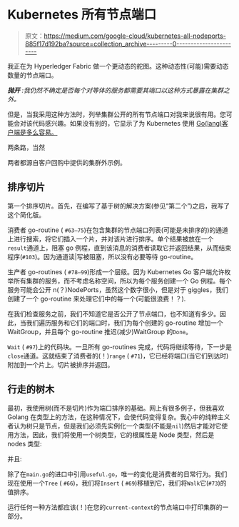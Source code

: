 # Kubernetes 所有节点端口

> 原文：<https://medium.com/google-cloud/kubernetes-all-nodeports-885f17d192ba?source=collection_archive---------0----------------------->

我正在为 Hyperledger Fabric 做一个更动态的舵图。这种动态性(可能)需要动态数量的节点端口。

***抛开*** *:我仍然不确定是否每个对等体的服务都需要其端口以这种方式暴露在集群之外。*

但是，当我采用这种方法时，列举集群公开的所有节点端口对我来说很有用。您可能会对该代码感兴趣。如果没有别的，它显示了为 Kubernetes 使用 [Go(lang)客户端是多么容易。](https://github.com/kubernetes/client-go)

两条路，当然

两者都源自客户回购中提供的集群外示例。

## 排序切片

第一个排序切片。首先，在编写了基于树的解决方案(参见“第二个”)之后，我写了这个简化版。

消费者 go-routine ( `#63–75`)在包含集群的节点端口列表(可能是未排序的)的通道上进行搜索，将它们插入一个片，并对该片进行排序。单个结果被放在一个`result`通道上，阻塞 go 例程，直到该消息的消费者读取它并返回结果，从而结束程序(`#103`)。因为通道读|写被阻塞，所以没有必要等待 go-routine。

生产者 go-routines ( `#78–99`)形成一个层级。因为 Kubernetes Go 客户端允许枚举所有集群的服务，而不考虑名称空间，所以为每个服务创建一个 Go 例程。每个服务可能会公开 n(？)NodePorts，虽然这个数字很小，但是对于 giggles，我们创建了一个 go-routine 来处理它们中的每一个(可能很浪费！？).

在我们检查服务之前，我们不知道它是否公开了节点端口，也不知道有多少。因此，当我们遍历服务和它们的端口时，我们为每个创建的 go-routine 增加一个 WaitGroup，并且每个 go-routine 推迟(减少)WaitGroup 的`Done`。

`Wait` ( `#97`)上的代码块。一旦所有 go-routines 完成，代码将继续等待，下一步是`close`通道。这就结束了消费者的(！)`range` ( `#71`)，它已经将端口(当它们到达时)附加到一个片上。切片被排序并返回。

## 行走的树木

最初，我使用树(而不是切片)作为端口排序的基础。网上有很多例子，但我喜欢 Golang 在类型上的方法，在这种情况下，会使代码变得复杂。我心中的纯粹主义者认为树只是节点，但是我们必须先实例化一个类型(不能是`nil`)然后才能对它使用方法，因此，我们将使用一个树类型，它的根属性是 Node 类型，然后是 nodes 类型:

并且:

除了在`main.go`的进口中引用`useful.go`，唯一的变化是消费者的日常行为。我们现在使用一个`Tree` ( `#66`)，我们将`Insert` ( `#69`)移植到它，我们将`Walk`它(`#73`)的值排序。

运行任何一种方法都应该(！)在您的`current-context`的节点端口中打印集群的一部分。